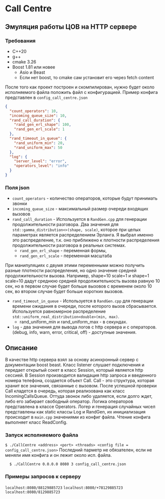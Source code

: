 # Call Centre
## Эмуляция работы ЦОВ на HTTP сервере

### Требования

* C++20
* g++
* cmake 3.26
* Boost 1.81 или новее
  * Asio и Beast
  * Если нет boost, то cmake сам установит его через fetch content

После того как проект построен и скомпилирован, нужно будет около исполняемого файла положить файл с конфигурацией.
Пример конфига представлен в `config_call_centre.json`
```json
{
  "count_operators": 10,
  "incoming_queue_size": 10,
  "rand_call_duration": {
    "rand_gen_erl_shape": 100,
    "rand_gen_erl_scale": 1
  },
  "rand_timeout_in_queue": {
    "rand_uniform_min": 20,
    "rand_uniform_max": 50
  },
  "log": {
    "server_level": "error",
    "operators_level": "info"
  }
}
```
### Поля json
* `count_operators` - количество операторов, которые будут принимать звонки
* `incoming_queue_size` - максимальный размер очереди входящих вызовов
* `rand_call_duration` - Используется в `RandGen.cpp` для генерации продолжительности разговора. Два значения для `std::gamma_distribution<>(shape, scale)`, которое при целых параметрах является распределением Эрланга.
Я выбрал именно это распределение, т.к. оно приближено к плотности распределения продолжительности разговора в реальных системах.
  * `rand_gen_erl_shape` - переменная формы, 
  * `rand_gen_erl_scale` - переменная масштаба

При манипуляциях с двумя этими переменными можно получить разные плотности распределения, но одно значение средней продолжительности вызова. 
Например, shape=10 scale=1 и shape=1 scale=10 дадут среднюю средней продолжительность вызова равную 10 сек, 
но в первом случае будет больше вызовов с временем около 10 сек, во втором случае будет больше коротких вызовов.

* `rand_timeout_in_queue` - Используется в `RandGen.cpp` для генерации времени ожидания в очереди, после которого вызов сбрасывается. 
Используется равномерное распределение `std::uniform_real_distribution<double>(min, max)`.
  * rand_uniform_min и rand_uniform_max - в секундах.
* `log` - два значения для вывода логов с http сервера и с операторов. (debug, info, warn, error, critical, off) - доступные значения.

## Описание

В качестве http сервера взял за основу асинхронный сервер с документации boost beast.
Класс listener слушает подключения и передает открытый сокет в класс Session, который является http сессией. 
В Session производится валидация http запроса и введенного номера телефона, создается объект Call. Call - это структура, 
которая хранит все значения, связанные с вызовом.
После успешной проверки Call кладется в очередь, которая реализована как класс IncomingCallsQueue.
Оттуда звонок либо удаляется, если долго ждет, либо его забирает свободный оператор.
Логика операторов представлена в классе Operators.
Логер и генерация случайных чисел представлены как static классы Log и RandGen, их инициализация происходит в `main.cpp` значениями из конфиг файла.
Чтение конфига выполняет класс ReadConfig.

### Запуск исполняемого файла
  `$ ./CallCentre <address> <port> <threads> <config file = config_call_centre.json>` Последний парметр не обязателен, если не меняли имя конфига и он лежит около исп. файла.
```
  $ ./CallCentre 0.0.0.0 8080 3 config_call_centre.json
```

### Примеры запросов к серверу
`localhost:8080/88129885723` `localhost:8080/+78129885723` `localhost:8080/8129885723`
